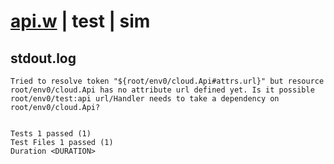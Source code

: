 # [api.w](../../../../../examples/tests/valid/api.w) | test | sim

## stdout.log
```log
Tried to resolve token "${root/env0/cloud.Api#attrs.url}" but resource root/env0/cloud.Api has no attribute url defined yet. Is it possible root/env0/test:api url/Handler needs to take a dependency on root/env0/cloud.Api?
 
 
Tests 1 passed (1)
Test Files 1 passed (1)
Duration <DURATION>
```


